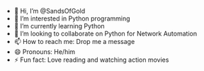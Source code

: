 - 👋 Hi, I’m @SandsOfGold
- 👀 I’m interested in Python programming
- 🌱 I’m currently learning Python
- 💞️ I’m looking to collaborate on Python for Network Automation
- 📫 How to reach me: Drop me a message
- 😄 Pronouns: He/him
- ⚡ Fun fact: Love reading and watching action movies

<!---
SandsOfGold/SandsOfGold is a ✨ special ✨ repository because its `README.md` (this file) appears on your GitHub profile.
You can click the Preview link to take a look at your changes.
--->
